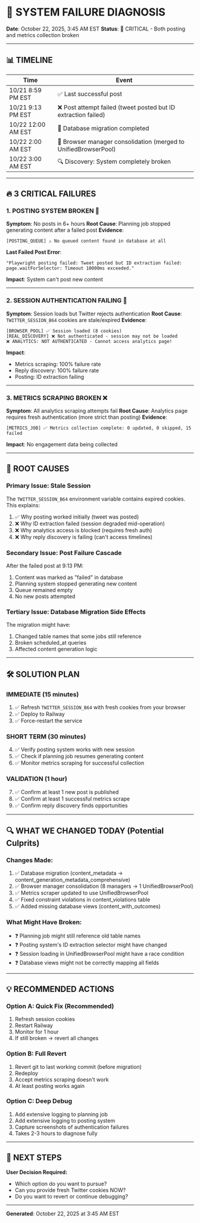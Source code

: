 # 🚨 SYSTEM FAILURE DIAGNOSIS
**Date**: October 22, 2025, 3:45 AM EST
**Status**: 🔴 CRITICAL - Both posting and metrics collection broken

---

## 📊 **TIMELINE**

| Time | Event |
|------|-------|
| 10/21 8:59 PM EST | ✅ Last successful post |
| 10/21 9:13 PM EST | ❌ Post attempt failed (tweet posted but ID extraction failed) |
| 10/22 12:00 AM EST | 🔧 Database migration completed |
| 10/22 2:00 AM EST | 🔧 Browser manager consolidation (merged to UnifiedBrowserPool) |
| 10/22 3:00 AM EST | 🔍 Discovery: System completely broken |

---

## 🔥 **3 CRITICAL FAILURES**

### **1. POSTING SYSTEM BROKEN** 🛑
**Symptom**: No posts in 6+ hours
**Root Cause**: Planning job stopped generating content after a failed post
**Evidence**:
```
[POSTING_QUEUE] ⚠️ No queued content found in database at all
```
**Last Failed Post Error**:
```
"Playwright posting failed: Tweet posted but ID extraction failed: 
page.waitForSelector: Timeout 10000ms exceeded."
```
**Impact**: System can't post new content

---

### **2. SESSION AUTHENTICATION FAILING** 🔐
**Symptom**: Session loads but Twitter rejects authentication
**Root Cause**: `TWITTER_SESSION_B64` cookies are stale/expired
**Evidence**:
```
[BROWSER_POOL] ✅ Session loaded (8 cookies)
[REAL_DISCOVERY] ❌ Not authenticated - session may not be loaded
❌ ANALYTICS: NOT AUTHENTICATED - Cannot access analytics page!
```
**Impact**: 
- Metrics scraping: 100% failure rate
- Reply discovery: 100% failure rate
- Posting: ID extraction failing

---

### **3. METRICS SCRAPING BROKEN** ❌
**Symptom**: All analytics scraping attempts fail
**Root Cause**: Analytics page requires fresh authentication (more strict than posting)
**Evidence**:
```
[METRICS_JOB] ✅ Metrics collection complete: 0 updated, 0 skipped, 15 failed
```
**Impact**: No engagement data being collected

---

## 🎯 **ROOT CAUSES**

### **Primary Issue: Stale Session**
The `TWITTER_SESSION_B64` environment variable contains expired cookies. This explains:
1. ✅ Why posting worked initially (tweet was posted)
2. ❌ Why ID extraction failed (session degraded mid-operation)
3. ❌ Why analytics access is blocked (requires fresh auth)
4. ❌ Why reply discovery is failing (can't access timelines)

### **Secondary Issue: Post Failure Cascade**
After the failed post at 9:13 PM:
1. Content was marked as "failed" in database
2. Planning system stopped generating new content
3. Queue remained empty
4. No new posts attempted

### **Tertiary Issue: Database Migration Side Effects**
The migration might have:
1. Changed table names that some jobs still reference
2. Broken scheduled_at queries
3. Affected content generation logic

---

## 🛠️ **SOLUTION PLAN**

### **IMMEDIATE (15 minutes)**
1. ✅ Refresh `TWITTER_SESSION_B64` with fresh cookies from your browser
2. ✅ Deploy to Railway
3. ✅ Force-restart the service

### **SHORT TERM (30 minutes)**
4. ✅ Verify posting system works with new session
5. ✅ Check if planning job resumes generating content
6. ✅ Monitor metrics scraping for successful collection

### **VALIDATION (1 hour)**
7. ✅ Confirm at least 1 new post is published
8. ✅ Confirm at least 1 successful metrics scrape
9. ✅ Confirm reply discovery finds opportunities

---

## 🔍 **WHAT WE CHANGED TODAY (Potential Culprits)**

### **Changes Made**:
1. ✅ Database migration (content_metadata → content_generation_metadata_comprehensive)
2. ✅ Browser manager consolidation (8 managers → 1 UnifiedBrowserPool)
3. ✅ Metrics scraper updated to use UnifiedBrowserPool
4. ✅ Fixed constraint violations in content_violations table
5. ✅ Added missing database views (content_with_outcomes)

### **What Might Have Broken**:
- ❓ Planning job might still reference old table names
- ❓ Posting system's ID extraction selector might have changed
- ❓ Session loading in UnifiedBrowserPool might have a race condition
- ❓ Database views might not be correctly mapping all fields

---

## 💡 **RECOMMENDED ACTIONS**

### **Option A: Quick Fix (Recommended)**
1. Refresh session cookies
2. Restart Railway
3. Monitor for 1 hour
4. If still broken → revert all changes

### **Option B: Full Revert**
1. Revert git to last working commit (before migration)
2. Redeploy
3. Accept metrics scraping doesn't work
4. At least posting works again

### **Option C: Deep Debug**
1. Add extensive logging to planning job
2. Add extensive logging to posting system
3. Capture screenshots of authentication failures
4. Takes 2-3 hours to diagnose fully

---

## 📝 **NEXT STEPS**

**User Decision Required:**
- Which option do you want to pursue?
- Can you provide fresh Twitter cookies NOW?
- Do you want to revert or continue debugging?

---

**Generated**: October 22, 2025 at 3:45 AM EST

